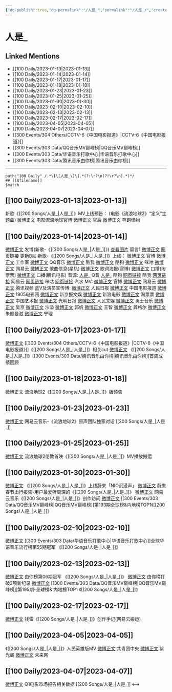 ```yaml
---
{"dg-publish":true,"dg-permalink":"/人是_","permalink":"/人是_/","created":"2023-01-14T15:03:54.000+08:00","updated":"2023-04-10T15:31:47.000+08:00"}
---
```


# 人是_

## Linked Mentions
- [[100 Daily/2023-01-13\|2023-01-13]]
- [[100 Daily/2023-01-14\|2023-01-14]]
- [[100 Daily/2023-01-17\|2023-01-17]]
- [[100 Daily/2023-01-18\|2023-01-18]]
- [[100 Daily/2023-01-23\|2023-01-23]]
- [[100 Daily/2023-01-25\|2023-01-25]]
- [[100 Daily/2023-01-30\|2023-01-30]]
- [[100 Daily/2023-02-10\|2023-02-10]]
- [[100 Daily/2023-02-13\|2023-02-13]]
- [[100 Daily/2023-02-17\|2023-02-17]]
- [[100 Daily/2023-04-05\|2023-04-05]]
- [[100 Daily/2023-04-07\|2023-04-07]]
- [[300 Events/304 Others/CCTV-6《中国电影报道》\|CCTV-6《中国电影报道》]]
- [[300 Events/303 Data/QQ音乐MV巅峰榜\|QQ音乐MV巅峰榜]]
- [[300 Events/303 Data/华语音乐打歌中心\|华语音乐打歌中心]]
- [[300 Events/303 Data/腾讯音乐由你榜\|腾讯音乐由你榜]]


---

```expander
path:"100 Daily" /.*\[\[人是_\]\].*(?:\r?\n(?!\r?\n).*)*/
## [[$filename]]
$match
```
## [[100 Daily/2023-01-13\|2023-01-13]]
新歌《[[200 Songs/人是_\|人是_]]》MV上线预告：
(电影《流浪地球2》“定义”主题曲)
[微博正文](https://m.weibo.cn/6436669966/4857565025933297) 电影流浪地球官博
[微博正文](https://m.weibo.cn/5248300719/4857566885060603) 官后
[微博正文](https://m.weibo.cn/5991816334/4857565739227308) 奔跑怪物
## [[100 Daily/2023-01-14\|2023-01-14]]
[微博正文](https://m.weibo.cn/1736988591/4857739652368085) 发博(新歌-《[[200 Songs/人是_\|人是_]]》)
[查看图片](https://wx4.sinaimg.cn/large/0088n2Pggy1ha3i4aozjjj30yi06rq3b.jpg) 留言1 [微博正文](https://m.weibo.cn/1736988591/4857542364367633)
[网页链接](https://weibo.cn/sinaurl?u=https%3A%2F%2Fm.bilibili.com%2Fvideo%2FBV1bY41197mq) 更新B站
新歌-《[[200 Songs/人是_\|人是_]]》上线：
[微博正文](https://m.weibo.cn/6436669966/4857786343360058) 官博
[微博正文](https://m.weibo.cn/7478855230/4857781578634241) 工作室
[微博正文](https://m.weibo.cn/2169129705/4857781402731349) QQ音乐
[微博正文](https://m.weibo.cn/1738434147/4857781406663274) 酷我
[微博正文](https://m.weibo.cn/1665103091/4857783751805037) 酷狗
[微博正文](https://m.weibo.cn/1867028705/4857781905526563) 咪咕
[微博正文](https://m.weibo.cn/1721030997/4857781398543076) 网易云
[微博正文](https://m.weibo.cn/6466290670/4857786955206314) 歌曲信息(星轨)
[微博正文](https://m.weibo.cn/6436669966/4857744216294962) 歌词海报(官博)
[微博正文](https://m.weibo.cn/2095820504/4857870895553419) 口播(淘票票)
[微博正文](https://m.weibo.cn/3861674840/4857883983086961) 口播(腾讯电影)
音源:
[人是_](https://weibo.cn/sinaurl?u=https%3A%2F%2Fi.y.qq.com%2Fv8%2Fplaysong.html%3Fsongid%3D391610675%26source%3Dyqq%26ADTAG%3Dhz_wb_sf%26channelId%3D10081987) Q音
[人是_](https://weibo.cn/sinaurl?u=https%3A%2F%2Ft4.kugou.com%2Fsong.html%3Fid%3D6NTjr27B7V3) 酷狗
[网页链接](https://weibo.cn/sinaurl?u=http%3A%2F%2Fm.kuwo.cn%2Fnewh5app%2Fplay_detail%2F258376427) 酷我
[网页链接](https://weibo.cn/sinaurl?u=https%3A%2F%2Fmusic.163.com%2F%23%2Fsong%3Fid%3D2014291207) 网易云
[网页链接](https://weibo.cn/sinaurl?u=https%3A%2F%2Fh5.nf.migu.cn%2Fapp%2Fv4%2Fp%2Fshare%2Fsong%2Findex.html%3Fid%3D600919000008814133) 咪咕
[网页链接](https://weibo.cn/sinaurl?u=https%3A%2F%2Fmusic.douyin.com%2Fqishui%2Fshare%2Ftrack%3Ftrack_id%3D7188060815067449345%26hybrid_sdk_version%3Dbullet%26auto_play_bgm%3D1%26share_platform%3Dweibo) 汽水
MV:
[微博正文](https://m.weibo.cn/6436669966/4857736103201256) 官博
[微博正文](https://m.weibo.cn/1721030997/4857737044034965) 网易云
[微博正文](https://m.weibo.cn/2591595652/4857772875187896) 腾讯视频
蓝V及演员宣传博:
[微博正文](https://m.weibo.cn/2803301701/4857739774528919) 人民日报
[微博正文](https://m.weibo.cn/1261788454/4857750268154182) 中国电影报道
[微博正文](https://m.weibo.cn/1635270132/4857743615199703) 1905电影网
[微博正文](https://m.weibo.cn/1985593262/4857747310380386) 新京报文娱
[微博正文](https://m.weibo.cn/1623886424/4857736100317741) 新浪电影
[微博正文](https://m.weibo.cn/2095820504/4857738800663598) 淘票票
[微博正文](https://m.weibo.cn/1943724947/4857769591575916) 中国艺术报
[微博正文](https://m.weibo.cn/1402977920/4857761629998892) 光明日报
[微博正文](https://m.weibo.cn/7362512027/4857778050702270) 人民文娱
[微博正文](https://m.weibo.cn/7769493497/4857737736095745) 勇士音乐
[微博正文](https://m.weibo.cn/1863847262/4857773601065076) 吴京
[微博正文](https://m.weibo.cn/1256857734/4857763378762387) 沙溢
[微博正文](https://m.weibo.cn/1229641152/4857745293447757) 郭帆
[微博正文](https://m.weibo.cn/1632538541/4857746401003313) 王智
[微博正文](https://m.weibo.cn/1654486975/4857748821642538) 龚格尔
[微博正文](https://m.weibo.cn/1785256865/4857747671090796) 朱颜曼滋
[微博正文](https://m.weibo.cn/1948110002/4857797119056036) 宁理
## [[100 Daily/2023-01-17\|2023-01-17]]
[微博正文](https://m.weibo.cn/6466290670/4858983829216534) [[300 Events/304 Others/CCTV-6《中国电影报道》\|CCTV-6《中国电影报道》]]《[[200 Songs/人是_\|人是_]]》相关cut
[微博正文](https://m.weibo.cn/6733257358/4858931148751136) 《[[200 Songs/人是_\|人是_]]》[[300 Events/303 Data/腾讯音乐由你榜\|腾讯音乐由你榜]]首周成绩回顾
## [[100 Daily/2023-01-18\|2023-01-18]]
[微博正文](https://m.weibo.cn/6436669966/4859237370435798) 流浪地球2《[[200 Songs/人是_\|人是_]]》版预告
## [[100 Daily/2023-01-23\|2023-01-23]]
[微博正文](https://m.weibo.cn/1721030997/4860695604371759) 网易云音乐-《流浪地球2》原声团队独家对话 [[200 Songs/人是_\|人是_]]
## [[100 Daily/2023-01-25\|2023-01-25]]
[微博正文](https://m.weibo.cn/7742122855/4861818776063400) 流浪地球2伦敦首映《[[200 Songs/人是_\|人是_]]》MV播放搬运
## [[100 Daily/2023-01-30\|2023-01-30]]
[微博正文](https://m.weibo.cn/5675889356/4862182363499449) 《[[200 Songs/人是_\|人是_]]》上线蔚来「NIO沉浸声」
[微博正文](https://m.weibo.cn/5675889356/4863708129662785) 蔚来春节出行报告-用户最爱听周深的《[[200 Songs/人是_\|人是_]]》
[微博正文](https://m.weibo.cn/1721030997/4863609798396443) 网易云音乐《[[200 Songs/人是_\|人是_]]》创作访问
[微博正文](https://m.weibo.cn/2169129705/4863621123802288) [[300 Events/303 Data/QQ音乐MV巅峰榜\|QQ音乐MV巅峰榜]]第193期全球榜&内地榜TOP1《[[200 Songs/人是_\|人是_]]》
## [[100 Daily/2023-02-10\|2023-02-10]]
[微博正文](https://m.weibo.cn/7186370005/4867535676378409) [[300 Events/303 Data/华语音乐打歌中心\|华语音乐打歌中心]]全球华语音乐流行榜第55期冠军 《[[200 Songs/人是_\|人是_]]》
## [[100 Daily/2023-02-13\|2023-02-13]]
[微博正文](https://m.weibo.cn/6733257358/4868654393463791) 由你榜第06期冠军 《[[200 Songs/人是_\|人是_]]》
[微博正文](https://m.weibo.cn/6733257358/4868674852751231) 由你榜打破2项新纪录
[微博正文](https://m.weibo.cn/2169129705/4868656804398143) [[300 Events/303 Data/QQ音乐MV巅峰榜\|QQ音乐MV巅峰榜]]第195期-全球榜& 内地榜TOP1 《[[200 Songs/人是_\|人是_]]》
## [[100 Daily/2023-02-17\|2023-02-17]]
[微博正文](https://m.weibo.cn/7516028109/4870216368787066) 钱雷《[[200 Songs/人是_\|人是_]]》创作手记(网易云搬运)
## [[100 Daily/2023-04-05\|2023-04-05]]
《[[200 Songs/人是_\|人是_]]》人民英雄版MV
[微博正文](https://weibo.com/3937348351/4887120634976706) 共青团中央
[微博正文](https://weibo.com/5467852665/4887193934105372) 紫光阁
[微博正文](https://weibo.com/2409482243/4887125436926792) 未来网
## [[100 Daily/2023-04-07\|2023-04-07]]
[微博正文](http://weibo.com/2410676227/MARi2jfht) Q1电影市场报告相关数据 [[200 Songs/人是_\|人是_]]
<-->